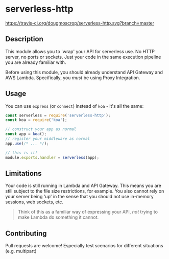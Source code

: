 # serverless-http

https://travis-ci.org/dougmoscrop/serverless-http.svg?branch=master

## Description

This module allows you to 'wrap' your API for serverless use. No HTTP server, no ports or sockets. Just your code in the same execution pipeline you are already familiar with.

Before using this module, you should already understand API Gateway and AWS Lambda. Specifically, you *must* be using Proxy Integration.

## Usage

You can use `express` (or `connect`) instead of `koa` - it's all the same:

```javascript
const serverless = require('serverless-http');
const koa = require('koa');

// construct your app as normal
const app = koa();
// register your middleware as normal
app.use(/* ... */);

// this is it!
module.exports.handler = serverless(app);
```

## Limitations

Your code is still running in Lambda and API Gateway. This means you are still subject to the file size restrictions, for example. You also cannot rely on your server being 'up' in the sense that you should not use in-memory sessions, web sockets, etc.

>Think of this as a familiar way of expressing your API, *not* trying to make Lambda do something it cannot.

## Contributing

Pull requests are welcome! Especially test scenarios for different situations (e.g. multipart)
